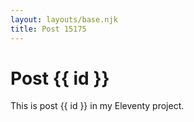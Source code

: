 ```yaml
---
layout: layouts/base.njk
title: Post 15175
---
```


# Post {{ id }}

This is post {{ id }} in my Eleventy project.
